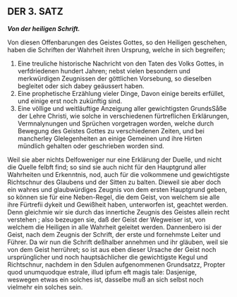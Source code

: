 <!-- Seite 109 ,  content-0095.xml-->

DER 3. SATZ
-----------

***Von der heiligen Schrift.***


Von diesen Offenbarungen des Geistes Gottes, so 
den Heiligen geschehen, haben die Schriften der 
Wahrheit ihren Ursprung, welche in sich begreifen; 

1. Eine treuliche historische Nachricht von den
   Taten des Volks Gottes, in verfdriedenen hundert
   Jahren; nebst vielen besondern und merkwürdigen
   Zeugnissen der göttlichen Vorsebung, so dieselben
   begleitet oder sich dabey geäussert haben.
2. Eine prophetische Erzählung vieler Dinge,
   Davon einige bereits erfüllet, und einige erst noch zukünftig
   sind.
3. Eine völlige und weitläuftige Anzeigung aller
   gewichtigsten GrundsSåße der Lehre Christi, wie
   solche in verschiedenen fürtreflichen Erklärungen,
   Vermnalynungen und Sprüchen vorgetragen worden,<!-- Seite 110 -->
   welche durch Bewegung des Geistes Gottes
   zu verschiedenen Zeiten, und bei mancherley Glelegenheiten
   an einige Gemeinen und ihre Hirten
   mündlich gehalten oder geschrieben worden sind.

Weil sie aber nichts Delfoweniger nur eine Erklärung
der Duelle, und nicht die Quelle felbft find; so
sind sie auch nicht für den Hauptgrund aller Wahrheiten
und Erkenntnis, nod, auch für die volkommene
und gewichtigste Richtschnur des Glaubens
und der Sitten zu balten. Dieweil sie aber doch
ein wahres und glaubwürdiges Zeugnis von dem
ersten Hauptgrund geben, so können sie für eine
Neben-Regel, die dem Geist, von welchem sie alle
ihre Fürtrefii dykeit und Gewißheit haben, unterworfen
ist, geachtet werden. Denn gleichmie wir
sie durch das innertiche Zeugnis des Geistes allein recht
verstehen ; also bezeugen sie, daß der Geist der
Wegweiser ist, von welchem die Heiligen in alle
Wahrheit geleitet werden. Dannenbero isi der
Geist, nach dem Zeugnis der Schrift, der erste und
fornehmste Leiter und Führer. Da wir nun die
Schrift deßhalber annehmen und ihr gläuben, weil
sie von dem Geist herrühret; so ist aus eben dieser
Ursache der Geist noch ursprünglicher und noch
hauptsächlicher die gewichtigste Kegul und Richtschnur,
nachdem in den Sdulen aufgenommenen
Grundsatzz, Propter quod unumquodque estrale,
illud ipfum eft magis tale: Dasjenige, weswegen
etwas ein solches ist, dasselbe muß an sich
selbst noch vielmehr ein solches sein.
